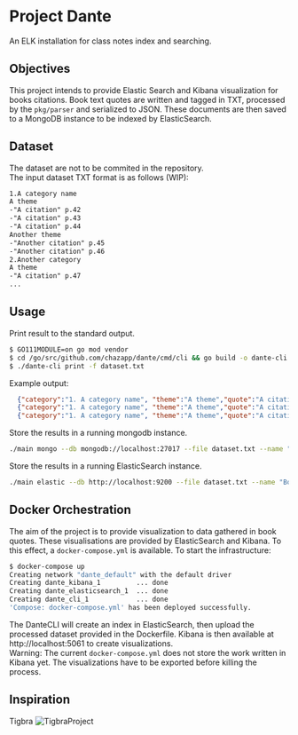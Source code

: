 # Project Dante

An ELK installation for class notes index and searching.

## Objectives

This project intends to provide Elastic Search and Kibana visualization for books citations.
Book text quotes are written and tagged in TXT, processed by the `pkg/parser` and serialized to JSON.
These documents are then saved to a MongoDB instance to be indexed by ElasticSearch. 

## Dataset

The dataset are not to be commited in the repository.  
The input dataset TXT format is as follows (WIP):
```txt
1.A category name
A theme
-"A citation" p.42
-"A citation" p.43
-"A citation" p.44
Another theme
-"Another citation" p.45
-"Another citation" p.46
2.Another category
A theme
-"A citation" p.47
...
```

## Usage

Print result to the standard output.
```bash
$ GO111MODULE=on go mod vendor
$ cd /go/src/github.com/chazapp/dante/cmd/cli && go build -o dante-cli 
$ ./dante-cli print -f dataset.txt 
```

Example output: 
```json
  {"category":"1. A category name", "theme":"A theme","quote":"A citation","page":40}
  {"category":"1. A category name", "theme":"A theme","quote":"A citation","page":41}
  {"category":"1. A category name", "theme":"A theme","quote":"A citation","page":42}
``` 

Store the results in a running mongodb instance.
```bash
./main mongo --db mongodb://localhost:27017 --file dataset.txt --name "BookName"
```
Store the results in a running ElasticSearch instance.
```bash
./main elastic --db http://localhost:9200 --file dataset.txt --name "BookName"
```

## Docker Orchestration
The aim of the project is to provide visualization to data gathered in book quotes. These visualisations
are provided by ElasticSearch and Kibana. To this effect, a `docker-compose.yml` is available.
To start the infrastructure:    
```bash
$ docker-compose up
Creating network "dante_default" with the default driver
Creating dante_kibana_1         ... done
Creating dante_elasticsearch_1  ... done
Creating dante_cli_1            ... done
'Compose: docker-compose.yml' has been deployed successfully.
```
The DanteCLI will create an index in ElasticSearch, then upload the processed dataset provided in the Dockerfile.
Kibana is then available at http://localhost:5061 to create visualizations.  
Warning: The current `docker-compose.yml` does not store the work written in Kibana yet. The visualizations have to be
exported before killing the process. 

## Inspiration

Tigbra
![TigbraProject](https://i.redd.it/n11syzm0v6x21.jpg)
